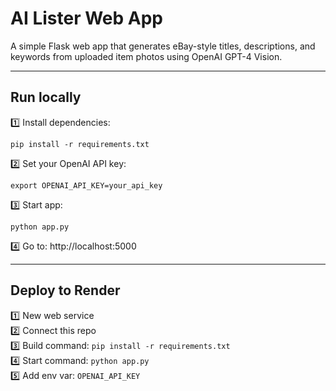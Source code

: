 # AI Lister Web App

A simple Flask web app that generates eBay-style titles, descriptions, and keywords from uploaded item photos using OpenAI GPT-4 Vision.

---

## Run locally

1️⃣ Install dependencies:
```
pip install -r requirements.txt
```

2️⃣ Set your OpenAI API key:
```
export OPENAI_API_KEY=your_api_key
```

3️⃣ Start app:
```
python app.py
```

4️⃣ Go to: http://localhost:5000

---

## Deploy to Render

1️⃣ New web service  
2️⃣ Connect this repo  
3️⃣ Build command: `pip install -r requirements.txt`  
4️⃣ Start command: `python app.py`  
5️⃣ Add env var: `OPENAI_API_KEY`
